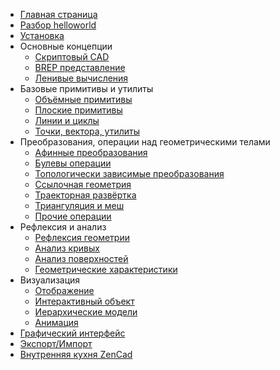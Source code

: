 * [Главная страница](index.html)
* [Разбор helloworld](helloworld.html)
* [Установка](installation.html)
* Основные концепции
	* [Скриптовый CAD](scriptcad.html)
	* [BREP представление](geomcore.html)
	* [Ленивые вычисления](caching.html)
* Базовые примитивы и утилиты
	* [Объёмные примитивы](prim3d.html)  
	* [Плоские примитивы](prim2d.html)  
	* [Линии и циклы](prim1d.html)  
	* [Точки, вектора, утилиты](prim0d.html)
* Преобразования, операции над геометрическими телами
	* [Афинные преобразования](trans0.html)  
	* [Булевы операции](bool.html)
	* [Топологически зависимые преобразования](fillet.html)  
	* [Ссылочная геометрия](ops3d.html)
	* [Траекторная развёртка](sweep.html)
	* [Триангуляция и меш](trimesh.html)
	* [Прочие операции](other.html)
* Рефлексия и анализ
	* [Рефлексия геометрии](reflect.html)
	* [Анализ кривых](crvalgo.html)
	* [Анализ поверхностей](surfalgo.html)
	* [Геометрические характеристики](geomprop.html)
* Визуализация  
	* [Отображение](show.html)
	* [Интерактивный объект](interactive_object.html)  
	* [Иерархические модели](assemble.html)
	* [Анимация](animate.html)
* [Графический интерфейс](gui.html)
* [Экспорт/Импорт](expimp.html)
* [Внутренняя кухня ZenCad](internal.html)